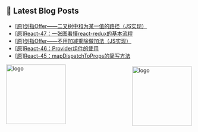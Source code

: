 ## 📕 Latest Blog Posts

<!-- BLOG-POST-LIST:START -->
- [[原]剑指Offer——二叉树中和为某一值的路径（JS实现）](https://blog.csdn.net/sinat_41696687/article/details/115856593)
- [[原]React-47：一张图看懂react-redux的基本流程](https://blog.csdn.net/sinat_41696687/article/details/115832295)
- [[原]剑指Offer——不用加减乘除做加法（JS实现）](https://blog.csdn.net/sinat_41696687/article/details/115817315)
- [[原]React-46：Provider组件的使用](https://blog.csdn.net/sinat_41696687/article/details/115798175)
- [[原]React-45：mapDispatchToProps的简写方法](https://blog.csdn.net/sinat_41696687/article/details/115792534)
<!-- BLOG-POST-LIST:END -->
<img src="https://github-readme-stats.vercel.app/api?username=qq1120637483&show_icons=true" alt="logo" height="160" align="right" style="margin: 5px; margin-bottom: 20px;" />

<img src="https://github-profile-trophy.vercel.app/?username=qq1120637483&theme=flat&column=7" alt="logo" height="160" align="center" style="margin: auto; margin-bottom: 20px;" />


<!--
**qq1120637483/qq1120637483** is a ✨ _special_ ✨ repository because its `README.md` (this file) appears on your GitHub profile.

Here are some ideas to get you started:

- 🔭 I’m currently working on ...
- 🌱 I’m currently learning ...
- 👯 I’m looking to collaborate on ...
- 🤔 I’m looking for help with ...
- 💬 Ask me about ...
- 📫 How to reach me: ...
- 😄 Pronouns: ...
- ⚡ Fun fact: ...
-->
